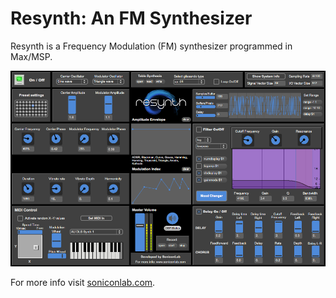 # Resynth: An FM Synthesizer

Resynth is a Frequency Modulation (FM) synthesizer programmed in Max/MSP.

<center><img src="resynthScreen.png" width="600"/></center>

For more info visit [soniconlab.com](https://soniconlab.com/).
